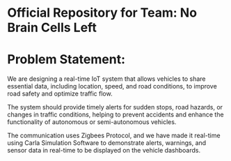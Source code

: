 # Official Repository for Team: No Brain Cells Left
# Problem Statement:

We are designing a real-time IoT system that allows vehicles to share essential data, including location, speed, and road conditions, to improve road safety and optimize traffic flow.

The system should provide timely alerts for sudden stops, road hazards, or changes in traffic conditions, helping to prevent accidents and enhance the functionality of autonomous or semi-autonomous vehicles.

The communication uses Zigbees Protocol, and we have made it real-time using Carla Simulation Software to demonstrate alerts, warnings, and sensor data in real-time to be displayed on the vehicle dashboards.
